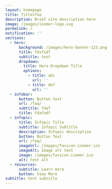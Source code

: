 ```yaml
---
layout: homepage
title: Titlesfaa
description: Brief site description here
image: /images/isomer-logo.svg
permalink: /
notification: ''
sections:
  - hero:
      background: /images/hero-banner-123.png
      title: fdsfsdf
      subtitle: test
      dropdown:
        title: Hero Dropdown Title
        options:
          - title: abc
            url: ''
          - title: def
            url: ''
  - infobar:
      button: Button text
      url: /faq/
      subtitle: fdaf
      title: fdafadf
  - infopic:
      title: Infopic Title
      subtitle: Infopic Subtitle
      description: Infopic description
      button: Button Text
      url: /faq/
      imageUrl: /images/favicon-isomer.ico
      imageAlt: Image alt text
      image: /images/favicon-isomer.ico
      alt: test alt
  - resources:
      subtitle: Learn more
      button: View More
subtitle: test subtitle
---
```


